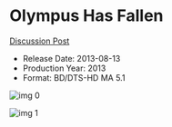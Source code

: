 # Olympus Has Fallen

[Discussion Post](https://www.avsforum.com/threads/bass-eq-for-filtered-movies.2995212/post-57421646)

* Release Date: 2013-08-13
* Production Year: 2013
* Format: BD/DTS-HD MA 5.1

![img 0](https://i.imgur.com/0LaW6UL.jpg)

![img 1](https://i.imgur.com/luyzcU5.jpg)

